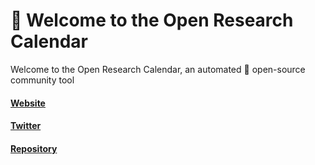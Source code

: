 # :wave: Welcome to the Open Research Calendar

Welcome to the Open Research Calendar, an automated :robot: open-source community tool

#### [Website](https://openresearchcalendar.org/)
#### [Twitter](https://twitter.com/OpenResearchCal)
#### [Repository](https://github.com/openresearchcalendar/openresearchcalendar.github.io)
